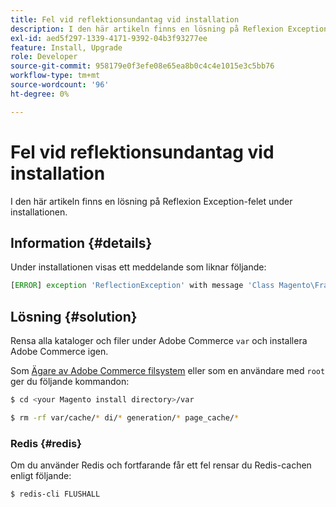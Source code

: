 ```yaml
---
title: Fel vid reflektionsundantag vid installation
description: I den här artikeln finns en lösning på Reflexion Exception-felet under installationen.
exl-id: aed5f297-1339-4171-9392-04b3f93277ee
feature: Install, Upgrade
role: Developer
source-git-commit: 958179e0f3efe08e65ea8b0c4c4e1015e3c5bb76
workflow-type: tm+mt
source-wordcount: '96'
ht-degree: 0%

---
```


# Fel vid reflektionsundantag vid installation

I den här artikeln finns en lösning på Reflexion Exception-felet under installationen.

## Information {#details}

Under installationen visas ett meddelande som liknar följande:

```php
[ERROR] exception 'ReflectionException' with message 'Class Magento\Framework\StoreManagerInterface does not exist' in /<path>/lib/internal/Magento/Framework/Code/Reader/ClassReader.php
```

## Lösning {#solution}

Rensa alla kataloger och filer under Adobe Commerce `var` och installera Adobe Commerce igen.

Som [Ägare av Adobe Commerce filsystem](https://devdocs.magento.com/guides/v2.3/install-gde/prereq/file-sys-perms-over.html) eller som en användare med `root` ger du följande kommandon:

```bash
$ cd <your Magento install directory>/var
```

```bash
$ rm -rf var/cache/* di/* generation/* page_cache/*
```

### Redis {#redis}

Om du använder Redis och fortfarande får ett fel rensar du Redis-cachen enligt följande:

```bash
$ redis-cli FLUSHALL
```
